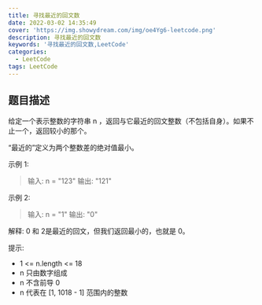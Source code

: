 ```yaml
---
title: 寻找最近的回文数
date: 2022-03-02 14:35:49
cover: 'https://img.showydream.com/img/oe4Yg6-leetcode.png'
description: 寻找最近的回文数
keywords: '寻找最近的回文数,LeetCode'
categories:
  - LeetCode
tags: LeetCode
---
```


## 题目描述

给定一个表示整数的字符串 n ，返回与它最近的回文整数（不包括自身）。如果不止一个，返回较小的那个。

“最近的”定义为两个整数差的绝对值最小。 

示例 1:

> 输入: n = "123"
> 输出: "121"

示例 2:

> 输入: n = "1"
> 输出: "0"

解释: 0 和 2是最近的回文，但我们返回最小的，也就是 0。


提示:

- 1 <= n.length <= 18
- n 只由数字组成
- n 不含前导 0
- n 代表在 [1, 1018 - 1] 范围内的整数

